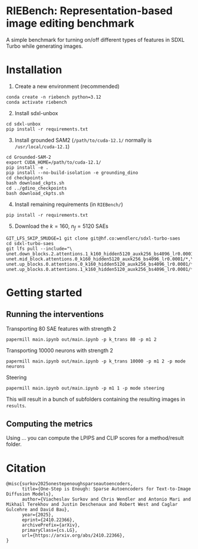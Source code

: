 # RIEBench: Representation-based image editing benchmark

A simple benchmark for turning on/off different types of features in SDXL Turbo while generating images.

# Installation

1. Create a new environment (recommended)
```
conda create -n riebench python=3.12
conda activate riebench
```

2. Install sdxl-unbox 
```
cd sdxl-unbox
pip install -r requirements.txt
```

3. Install grounded SAM2 (`/path/to/cuda-12.1/` normally is `/usr/local/cuda-12.1`)
```
cd Grounded-SAM-2
export CUDA_HOME=/path/to/cuda-12.1/ 
pip install -e .
pip install --no-build-isolation -e grounding_dino
cd checkpoints
bash download_ckpts.sh
cd ../gdino_checkpoints
bash download_ckpts.sh
```

4. Install remaining requirements (in `RIEBench/`)
```
pip install -r requirements.txt
```

5. Download the $k=160$, $n_f=5120$ SAEs
```
GIT_LFS_SKIP_SMUDGE=1 git clone git@hf.co:wendlerc/sdxl-turbo-saes
cd sdxl-turbo-saes
git lfs pull --include="\
unet.down_blocks.2.attentions.1_k160_hidden5120_auxk256_bs4096_lr0.0001/*,\
unet.mid_block.attentions.0_k160_hidden5120_auxk256_bs4096_lr0.0001/*,\
unet.up_blocks.0.attentions.0_k160_hidden5120_auxk256_bs4096_lr0.0001/*,\
unet.up_blocks.0.attentions.1_k160_hidden5120_auxk256_bs4096_lr0.0001/*"
```

# Getting started

## Running the interventions

Transporting 80 SAE features with strength 2
```
papermill main.ipynb out/main.ipynb -p k_trans 80 -p m1 2
```

Transporting 10000 neurons with strength 2
```
papermill main.ipynb out/main.ipynb -p k_trans 10000 -p m1 2 -p mode neurons
```

Steering
```
papermill main.ipynb out/main.ipynb -p m1 1 -p mode steering
```

This will result in a bunch of subfolders containing the resulting images in `results`.

## Computing the metrics

Using ... you can compute the LPIPS and CLIP scores for a method/result folder.

# Citation

```
@misc{surkov2025onestepenoughsparseautoencoders,
      title={One-Step is Enough: Sparse Autoencoders for Text-to-Image Diffusion Models}, 
      author={Viacheslav Surkov and Chris Wendler and Antonio Mari and Mikhail Terekhov and Justin Deschenaux and Robert West and Caglar Gulcehre and David Bau},
      year={2025},
      eprint={2410.22366},
      archivePrefix={arXiv},
      primaryClass={cs.LG},
      url={https://arxiv.org/abs/2410.22366}, 
}
```
